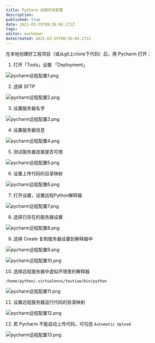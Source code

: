 ```yaml
---
title: PyCharm 远程开发配置
description: 
published: true
date: 2021-03-25T08:36:04.171Z
tags: 
editor: markdown
dateCreated: 2021-03-25T08:36:04.171Z
---
```


在本地创建好工程项目（或从git上clone下代码）后，用 Pycharm 打开：

1. 打开「Tools」设置 「Deployment」

![pycharm远程配置1.png](/assets/工具/pycharm远程配置/pycharm远程配置1.png)

2. 选择 SFTP

![pycharm远程配置2.png](/assets/工具/pycharm远程配置/pycharm远程配置2.png)

3. 设置服务器名字

![pycharm远程配置3.png](/assets/工具/pycharm远程配置/pycharm远程配置3.png)

4. 设置服务器信息

![pycharm远程配置4.png](/assets/工具/pycharm远程配置/pycharm远程配置4.png)

5. 测试服务器连接是否可用

![pycharm远程配置5.png](/assets/工具/pycharm远程配置/pycharm远程配置5.png)

6. 设置上传代码的目录映射

![pycharm远程配置6.png](/assets/工具/pycharm远程配置/pycharm远程配置6.png)

7. 打开设置，设置远程Python解释器

![pycharm远程配置7.png](/assets/工具/pycharm远程配置/pycharm远程配置7.png)

8. 选择已存在的服务器设置

![pycharm远程配置8.png](/assets/工具/pycharm远程配置/pycharm远程配置8.png)

9. 选择 Create 复制服务器设置到解释器中

![pycharm远程配置9.png](/assets/工具/pycharm远程配置/pycharm远程配置9.png)

![pycharm远程配置10.png](/assets/工具/pycharm远程配置/pycharm远程配置10.png)

10. 选择远程服务器中虚拟环境里的解释器

```
/home/python/.virtualenvs/toutiao/bin/python
```

![pycharm远程配置11.png](/assets/工具/pycharm远程配置/pycharm远程配置11.png)

11. 设置远程服务器运行代码的目录映射

![pycharm远程配置12.png](/assets/工具/pycharm远程配置/pycharm远程配置12.png)

12. 若 Pycharm 不能自动上传代码，可勾选 `Automatic Upload`

![pycharm远程配置13.png](/assets/工具/pycharm远程配置/pycharm远程配置13.png)

